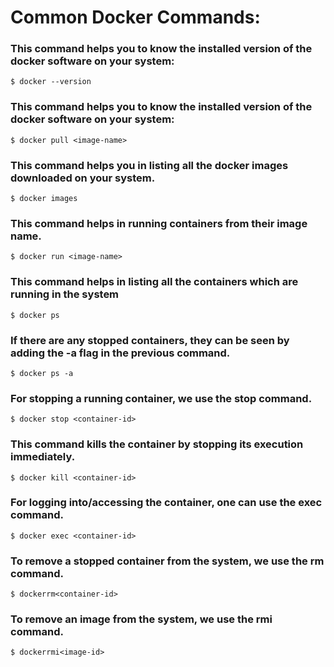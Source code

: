 # Common Docker Commands:

### This command helps you to know the installed version of the docker software on your system:
    $ docker --version

### This command helps you to know the installed version of the docker software on your system:
    $ docker pull <image-name>

### This command helps you in listing all the docker images downloaded on your system. 
    $ docker images

### This command helps in running containers from their image name.
    $ docker run <image-name>

### This command helps in listing all the containers which are running in the system
    $ docker ps

### If there are any stopped containers, they can be seen by adding the -a flag in the previous command. 
    $ docker ps -a

### For stopping a running container, we use the stop command. 
    $ docker stop <container-id>

### This command kills the container by stopping its execution immediately. 
    $ docker kill <container-id>

### For logging into/accessing the container, one can use the exec command.
    $ docker exec <container-id>

### To remove a stopped container from the system, we use the rm command. 
    $ dockerrm<container-id>

### To remove an image from the system, we use the rmi command. 
    $ dockerrmi<image-id>